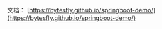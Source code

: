 

文档： [https://bytesfly.github.io/springboot-demo/](https://bytesfly.github.io/springboot-demo/)






